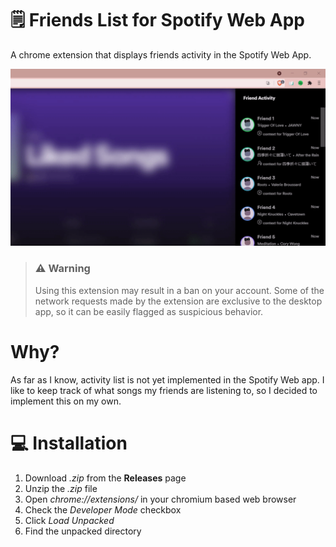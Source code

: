 # :spiral_notepad: Friends List for Spotify Web App

A chrome extension that displays friends activity in the Spotify Web App.

![alt-text](https://github.com/lumard/spotify-web-friends-list/blob/main/screenshots/gif.gif?raw=true)

>### :warning: Warning
>
>Using this extension may result in a ban on your account. Some of the network requests made by the extension are exclusive to the desktop app, so it can be easily flagged as suspicious behavior.

# Why?

As far as I know, activity list is not yet implemented in the Spotify Web app. I like to keep track of what songs my friends are listening to, so I decided to implement this on my own.

# :computer: Installation
1. Download *.zip* from the **Releases** page
2. Unzip the *.zip* file
3. Open *chrome://extensions/* in your chromium based web browser
4. Check the *Developer Mode* checkbox
5. Click *Load Unpacked*
6. Find the unpacked directory
